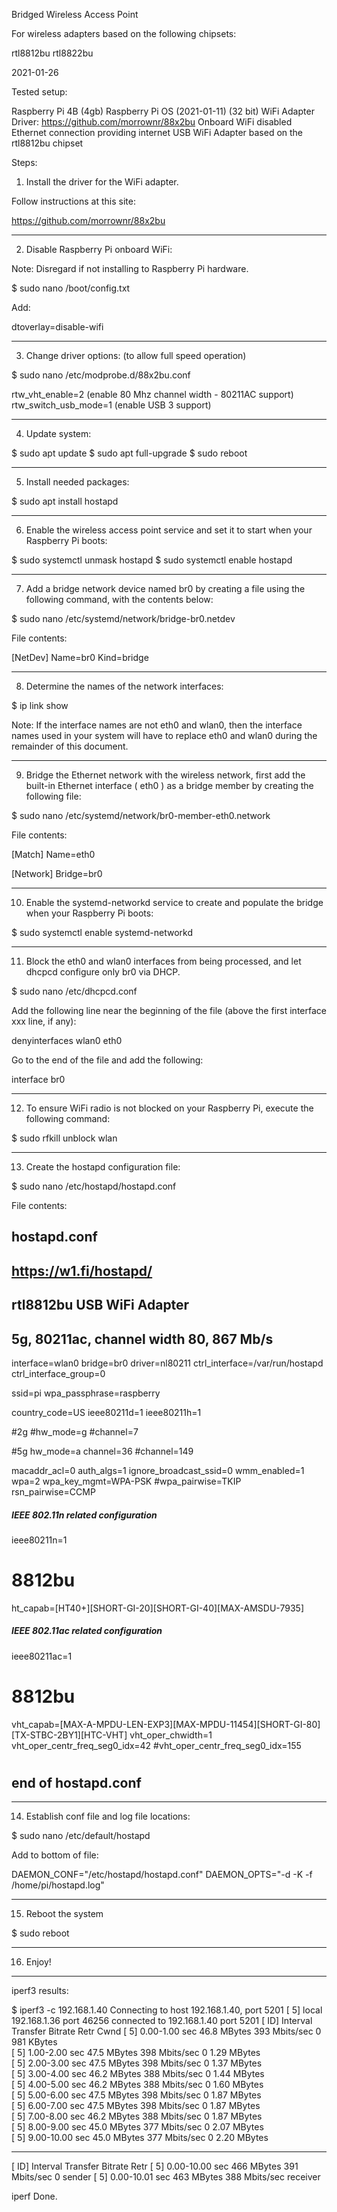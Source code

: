 Bridged Wireless Access Point

For wireless adapters based on the following chipsets:

rtl8812bu
rtl8822bu

2021-01-26

Tested setup:

Raspberry Pi 4B (4gb)
Raspberry Pi OS (2021-01-11) (32 bit)
WiFi Adapter Driver: https://github.com/morrownr/88x2bu
Onboard WiFi disabled
Ethernet connection providing internet
USB WiFi Adapter based on the rtl8812bu chipset

Steps:

1. Install the driver for the WiFi adapter.

Follow instructions at this site:

https://github.com/morrownr/88x2bu

-----

2. Disable Raspberry Pi onboard WiFi:

Note: Disregard if not installing to Raspberry Pi hardware.

$ sudo nano /boot/config.txt

Add:

dtoverlay=disable-wifi

-----

3. Change driver options: (to allow full speed operation)

$ sudo nano /etc/modprobe.d/88x2bu.conf

rtw_vht_enable=2      (enable 80 Mhz channel width - 80211AC support)
rtw_switch_usb_mode=1 (enable USB 3 support)

-----

4. Update system:

$ sudo apt update
$ sudo apt full-upgrade
$ sudo reboot

-----

5. Install needed packages:

$ sudo apt install hostapd

-----

6. Enable the wireless access point service and set it to start
   when your Raspberry Pi boots:

$ sudo systemctl unmask hostapd
$ sudo systemctl enable hostapd

-----

7. Add a bridge network device named br0 by creating a file using
   the following command, with the contents below:

$ sudo nano /etc/systemd/network/bridge-br0.netdev

File contents:

[NetDev]
Name=br0
Kind=bridge

-----

8. Determine the names of the network interfaces:

$ ip link show

Note: If the interface names are not eth0 and wlan0, then the
interface names used in your system will have to replace eth0
and wlan0 during the remainder of this document.

-----

9. Bridge the Ethernet network with the wireless network, first
   add the built-in Ethernet interface ( eth0 ) as a bridge
   member by creating the following file:

$ sudo nano /etc/systemd/network/br0-member-eth0.network

File contents:

[Match]
Name=eth0

[Network]
Bridge=br0

-----

10. Enable the systemd-networkd service to create and populate
    the bridge when your Raspberry Pi boots:

$ sudo systemctl enable systemd-networkd

-----

11. Block the eth0 and wlan0 interfaces from being
processed, and let dhcpcd configure only br0 via DHCP.

$ sudo nano /etc/dhcpcd.conf

Add the following line near the beginning of the file (above the
first interface xxx line, if any):

denyinterfaces wlan0 eth0

Go to the end of the file and add the following:

interface br0

-----

12. To ensure WiFi radio is not blocked on your Raspberry Pi,
    execute the following command:

$ sudo rfkill unblock wlan

-----

13. Create the hostapd configuration file:

$ sudo nano /etc/hostapd/hostapd.conf

File contents:

## hostapd.conf
## https://w1.fi/hostapd/
## rtl8812bu USB WiFi Adapter
## 5g, 80211ac, channel width 80, 867 Mb/s

interface=wlan0
bridge=br0
driver=nl80211
ctrl_interface=/var/run/hostapd
ctrl_interface_group=0

ssid=pi
wpa_passphrase=raspberry

country_code=US
ieee80211d=1
ieee80211h=1

#2g
#hw_mode=g
#channel=7

#5g
hw_mode=a
channel=36
#channel=149

macaddr_acl=0
auth_algs=1
ignore_broadcast_ssid=0
wmm_enabled=1
wpa=2
wpa_key_mgmt=WPA-PSK
#wpa_pairwise=TKIP
rsn_pairwise=CCMP

##### IEEE 802.11n related configuration #####
ieee80211n=1
# 8812bu
ht_capab=[HT40+][SHORT-GI-20][SHORT-GI-40][MAX-AMSDU-7935]

##### IEEE 802.11ac related configuration #####
ieee80211ac=1
# 8812bu
vht_capab=[MAX-A-MPDU-LEN-EXP3][MAX-MPDU-11454][SHORT-GI-80][TX-STBC-2BY1][HTC-VHT]
vht_oper_chwidth=1
vht_oper_centr_freq_seg0_idx=42
#vht_oper_centr_freq_seg0_idx=155

#
## end of hostapd.conf

-----

14. Establish conf file and log file locations:

$ sudo nano /etc/default/hostapd

Add to bottom of file:

DAEMON_CONF="/etc/hostapd/hostapd.conf"
DAEMON_OPTS="-d -K -f /home/pi/hostapd.log"

-----

15. Reboot the system

$ sudo reboot

-----

16. Enjoy!

-----

iperf3 results:

$ iperf3 -c 192.168.1.40
Connecting to host 192.168.1.40, port 5201
[  5] local 192.168.1.36 port 46256 connected to 192.168.1.40 port 5201
[ ID] Interval           Transfer     Bitrate         Retr  Cwnd
[  5]   0.00-1.00   sec  46.8 MBytes   393 Mbits/sec    0    981 KBytes       
[  5]   1.00-2.00   sec  47.5 MBytes   398 Mbits/sec    0   1.29 MBytes       
[  5]   2.00-3.00   sec  47.5 MBytes   398 Mbits/sec    0   1.37 MBytes       
[  5]   3.00-4.00   sec  46.2 MBytes   388 Mbits/sec    0   1.44 MBytes       
[  5]   4.00-5.00   sec  46.2 MBytes   388 Mbits/sec    0   1.60 MBytes       
[  5]   5.00-6.00   sec  47.5 MBytes   398 Mbits/sec    0   1.87 MBytes       
[  5]   6.00-7.00   sec  47.5 MBytes   398 Mbits/sec    0   1.87 MBytes       
[  5]   7.00-8.00   sec  46.2 MBytes   388 Mbits/sec    0   1.87 MBytes       
[  5]   8.00-9.00   sec  45.0 MBytes   377 Mbits/sec    0   2.07 MBytes       
[  5]   9.00-10.00  sec  45.0 MBytes   377 Mbits/sec    0   2.20 MBytes       
- - - - - - - - - - - - - - - - - - - - - - - - -
[ ID] Interval           Transfer     Bitrate         Retr
[  5]   0.00-10.00  sec   466 MBytes   391 Mbits/sec    0             sender
[  5]   0.00-10.01  sec   463 MBytes   388 Mbits/sec                  receiver

iperf Done.




